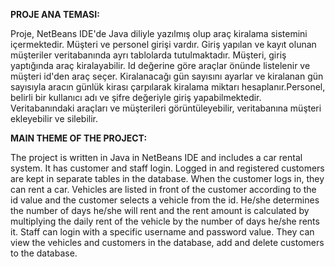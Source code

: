 
**PROJE ANA TEMASI:**

Proje, NetBeans IDE'de Java diliyle yazılmış olup araç kiralama sistemini içermektedir. Müşteri ve personel girişi vardır. Giriş yapılan ve kayıt olunan müşteriler veritabanında ayrı tablolarda 
tutulmaktadır. Müşteri, giriş yaptığında araç kiralayabilir. Id değerine göre araçlar önünde listelenir ve müşteri id'den araç seçer. Kiralanacağı gün sayısını ayarlar ve kiralanan gün sayısıyla aracın 
günlük kirası çarpılarak kiralama miktarı hesaplanır.Personel, belirli bir kullanıcı adı ve şifre değeriyle giriş yapabilmektedir. Veritabanındaki araçları ve müşterileri görüntüleyebilir, veritabanına 
müşteri ekleyebilir ve silebilir. 


**MAIN THEME OF THE PROJECT:**

The project is written in Java in NetBeans IDE and includes a car rental system. It has customer and staff login. Logged in and registered customers are kept in separate tables in the database. 
When the customer logs in, they can rent a car. Vehicles are listed in front of the customer according to the id value and the customer selects a vehicle from the id. He/she determines the number of 
days he/she will rent and the rent amount is calculated by multiplying the daily rent of the vehicle by the number of days he/she rents it. Staff can login with a specific username and password value. 
They can view the vehicles and customers in the database, add and delete customers to the database. 
